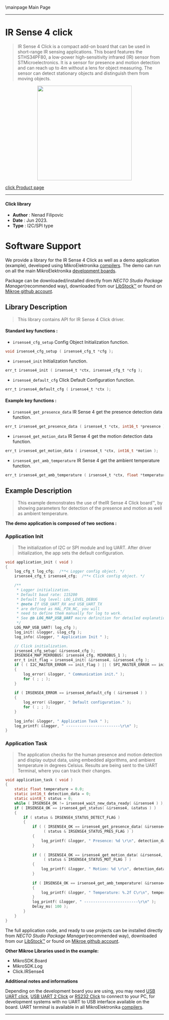 \mainpage Main Page

---
# IR Sense 4 click

> IR Sense 4 Click is a compact add-on board that can be used in short-range IR sensing applications. This board features the STHS34PF80, a low-power high-sensitivity infrared (IR) sensor from STMicroelectronics. It is a sensor for presence and motion detection and can reach up to 4m without a lens for object measuring. The sensor can detect stationary objects and distinguish them from moving objects.

<p align="center">
  <img src="https://download.mikroe.com/images/click_for_ide/irsense4_click.png" height=300px>
</p>

[click Product page](https://www.mikroe.com/ir-sense-4-click)

---


#### Click library

- **Author**        : Nenad Filipovic
- **Date**          : Jun 2023.
- **Type**          : I2C/SPI type


# Software Support

We provide a library for the IR Sense 4 Click
as well as a demo application (example), developed using MikroElektronika
[compilers](https://www.mikroe.com/necto-studio).
The demo can run on all the main MikroElektronika [development boards](https://www.mikroe.com/development-boards).

Package can be downloaded/installed directly from *NECTO Studio Package Manager*(recommended way), downloaded from our [LibStock&trade;](https://libstock.mikroe.com) or found on [Mikroe github account](https://github.com/MikroElektronika/mikrosdk_click_v2/tree/master/clicks).

## Library Description

> This library contains API for IR Sense 4 Click driver.

#### Standard key functions :

- `irsense4_cfg_setup` Config Object Initialization function.
```c
void irsense4_cfg_setup ( irsense4_cfg_t *cfg );
```

- `irsense4_init` Initialization function.
```c
err_t irsense4_init ( irsense4_t *ctx, irsense4_cfg_t *cfg );
```

- `irsense4_default_cfg` Click Default Configuration function.
```c
err_t irsense4_default_cfg ( irsense4_t *ctx );
```

#### Example key functions :

- `irsense4_get_presence_data` IR Sense 4 get the presence detection data function.
```c
err_t irsense4_get_presence_data ( irsense4_t *ctx, int16_t *presence );
```

- `irsense4_get_motion_data` IR Sense 4 get the motion detection data function.
```c
err_t irsense4_get_motion_data ( irsense4_t *ctx, int16_t *motion );
```

- `irsense4_get_amb_temperature` IR Sense 4 get the ambient temperature function.
```c
err_t irsense4_get_amb_temperature ( irsense4_t *ctx, float *temperature );
```

## Example Description

> This example demonstrates the use of theIR Sense 4 Click board™, 
> by showing parameters for detection of the presence and motion as well as ambient temperature.

**The demo application is composed of two sections :**

### Application Init

> The initialization of I2C or SPI module and log UART.
> After driver initialization, the app sets the default configuration.

```c
void application_init ( void )
{
    log_cfg_t log_cfg;  /**< Logger config object. */
    irsense4_cfg_t irsense4_cfg;  /**< Click config object. */

    /** 
     * Logger initialization.
     * Default baud rate: 115200
     * Default log level: LOG_LEVEL_DEBUG
     * @note If USB_UART_RX and USB_UART_TX 
     * are defined as HAL_PIN_NC, you will 
     * need to define them manually for log to work. 
     * See @b LOG_MAP_USB_UART macro definition for detailed explanation.
     */
    LOG_MAP_USB_UART( log_cfg );
    log_init( &logger, &log_cfg );
    log_info( &logger, " Application Init " );

    // Click initialization.
    irsense4_cfg_setup( &irsense4_cfg );
    IRSENSE4_MAP_MIKROBUS( irsense4_cfg, MIKROBUS_1 );
    err_t init_flag = irsense4_init( &irsense4, &irsense4_cfg );
    if ( ( I2C_MASTER_ERROR == init_flag ) || ( SPI_MASTER_ERROR == init_flag ) )
    {
        log_error( &logger, " Communication init." );
        for ( ; ; );
    }
    
    if ( IRSENSE4_ERROR == irsense4_default_cfg ( &irsense4 ) )
    {
        log_error( &logger, " Default configuration." );
        for ( ; ; );
    }
    
    log_info( &logger, " Application Task " );
    log_printf( &logger, " ------------------------\r\n" );
}
```

### Application Task

> The application checks for the human presence and motion detection 
> and display output data, using embedded algorithms, and ambient temperature in degrees Celsius.
> Results are being sent to the UART Terminal, where you can track their changes.

```c
void application_task ( void )
{ 
    static float temperature = 0.0;
    static int16_t detection_data = 0;
    static uint8_t status = 0;
    while ( IRSENSE4_OK != irsense4_wait_new_data_ready( &irsense4 ) );
    if ( IRSENSE4_OK == irsense4_get_status( &irsense4, &status ) )
    {
        if ( status & IRSENSE4_STATUS_DETECT_FLAG )
        {
            if ( ( IRSENSE4_OK == irsense4_get_presence_data( &irsense4, &detection_data ) ) && 
                 ( status & IRSENSE4_STATUS_PRES_FLAG ) )
            {
                log_printf( &logger, " Presence: %d \r\n", detection_data );
            }
    
            if ( ( IRSENSE4_OK == irsense4_get_motion_data( &irsense4, &detection_data ) ) && 
                 ( status & IRSENSE4_STATUS_MOT_FLAG ) )
            {
                log_printf( &logger, " Motion: %d \r\n", detection_data );
            }
            
            if ( IRSENSE4_OK == irsense4_get_amb_temperature( &irsense4, &temperature ) )
            {
                log_printf( &logger, " Temperature: %.2f C\r\n", temperature );
            }
            log_printf( &logger, " ------------------------\r\n" );
            Delay_ms( 100 );
        }
    }
}
```

The full application code, and ready to use projects can be installed directly from *NECTO Studio Package Manager*(recommended way), downloaded from our [LibStock&trade;](https://libstock.mikroe.com) or found on [Mikroe github account](https://github.com/MikroElektronika/mikrosdk_click_v2/tree/master/clicks).

**Other Mikroe Libraries used in the example:**

- MikroSDK.Board
- MikroSDK.Log
- Click.IRSense4

**Additional notes and informations**

Depending on the development board you are using, you may need
[USB UART click](https://www.mikroe.com/usb-uart-click),
[USB UART 2 Click](https://www.mikroe.com/usb-uart-2-click) or
[RS232 Click](https://www.mikroe.com/rs232-click) to connect to your PC, for
development systems with no UART to USB interface available on the board. UART
terminal is available in all MikroElektronika
[compilers](https://shop.mikroe.com/compilers).

---
